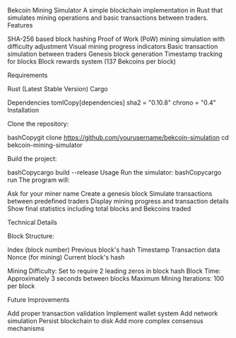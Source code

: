 Bekcoin Mining Simulator
A simple blockchain implementation in Rust that simulates mining operations and basic transactions between traders.
Features

SHA-256 based block hashing
Proof of Work (PoW) mining simulation with difficulty adjustment
Visual mining progress indicators
Basic transaction simulation between traders
Genesis block generation
Timestamp tracking for blocks
Block rewards system (137 Bekcoins per block)

Requirements

Rust (Latest Stable Version)
Cargo

Dependencies
tomlCopy[dependencies]
sha2 = "0.10.8"
chrono = "0.4"
Installation

Clone the repository:

bashCopygit clone https://github.com/yourusername/bekcoin-simulation
cd bekcoin-mining-simulator

Build the project:

bashCopycargo build --release
Usage
Run the simulator:
bashCopycargo run
The program will:

Ask for your miner name
Create a genesis block
Simulate transactions between predefined traders
Display mining progress and transaction details
Show final statistics including total blocks and Bekcoins traded

Technical Details

Block Structure:

Index (block number)
Previous block's hash
Timestamp
Transaction data
Nonce (for mining)
Current block's hash


Mining Difficulty: Set to require 2 leading zeros in block hash
Block Time: Approximately 3 seconds between blocks
Maximum Mining Iterations: 100 per block

Future Improvements

Add proper transaction validation
Implement wallet system
Add network simulation
Persist blockchain to disk
Add more complex consensus mechanisms
